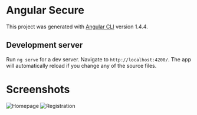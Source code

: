 # Angular Secure

This project was generated with [Angular CLI](https://github.com/angular/angular-cli) version 1.4.4.

## Development server

Run `ng serve` for a dev server. Navigate to `http://localhost:4200/`. The app will automatically reload if you change any of the source files.

# Screenshots

![Homepage](https://imgur.com/a/4ESk0?style=centerme)
![Registration](https://imgur.com/a/mIwLI?style=centerme)
